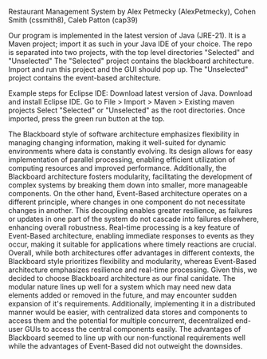 Restaurant Management System 
by Alex Petmecky (AlexPetmecky), Cohen Smith (cssmith8), Caleb Patton (cap39)

Our program is implemented in the latest version of Java (JRE-21). It is a Maven project; import it as such in your Java IDE of your choice.
The repo is separated into two projects, with the top level directories "Selected" and "Unselected"
The "Selected" project contains the blackboard architecture. Import and run this project and the GUI should pop up.
The "Unselected" project contains the event-based architecture.

Example steps for Eclipse IDE:
Download latest version of Java.
Download and install Eclipse IDE.
Go to File > Import > Maven > Existing maven projects 
Select "Selected" or "Unselected" as the root directories.
Once imported, press the green run button at the top.

The Blackboard style of software architecture emphasizes flexibility in managing changing information, making it well-suited for dynamic environments where data is constantly evolving. Its design allows for easy implementation of parallel processing, enabling efficient utilization of computing resources and improved performance. Additionally, the Blackboard architecture fosters modularity, facilitating the development of complex systems by breaking them down into smaller, more manageable components. On the other hand, Event-Based architecture operates on a different principle, where changes in one component do not necessitate changes in another. This decoupling enables greater resilience, as failures or updates in one part of the system do not cascade into failures elsewhere, enhancing overall robustness. Real-time processing is a key feature of Event-Based architecture, enabling immediate responses to events as they occur, making it suitable for applications where timely reactions are crucial. Overall, while both architectures offer advantages in different contexts, the Blackboard style prioritizes flexibility and modularity, whereas Event-Based architecture emphasizes resilience and real-time processing.
Given this, we decided to choose Blackboard architecture as our final canidate. The modular nature lines up well for a system which may need new data elements added or removed in the future, and may encounter sudden expansion of it's requirements. Additionally, implementing it in a distributed manner would be easier, with centralized data stores and components to access them and the potential for multiple concurrent, decentralized end-user GUIs to access the central components easily. The advantages of Blackboard seemed to line up with our non-functional requirements well while the advantages of Event-Based did not outweight the downsides.

